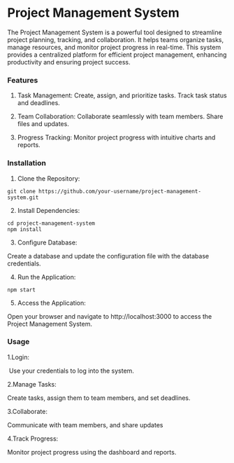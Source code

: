 # Project Management System
The Project Management System is a powerful tool designed to streamline project planning, tracking, and collaboration. It helps teams organize tasks, manage resources, and monitor project progress in real-time. This system provides a centralized platform for efficient project management, enhancing productivity and ensuring project success.

### Features

1. Task Management: Create, assign, and prioritize tasks. Track task status and deadlines.

2. Team Collaboration: Collaborate seamlessly with team members. Share files and updates.

3. Progress Tracking: Monitor project progress with intuitive charts and reports.


### Installation

1. Clone the Repository:

```
git clone https://github.com/your-username/project-management-system.git
```

2. Install Dependencies:

```
cd project-management-system
npm install
```

3. Configure Database:

Create a database and update the configuration file with the database credentials.

4. Run the Application:

```
npm start
```

5. Access the Application:

Open your browser and navigate to http://localhost:3000 to access the Project Management System.

### Usage

1.Login:

&nbsp;Use your credentials to log into the system.

2.Manage Tasks:

Create tasks, assign them to team members, and set deadlines.

3.Collaborate:

Communicate with team members, and share updates

4.Track Progress:

Monitor project progress using the dashboard and reports.

